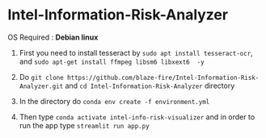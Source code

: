 # Intel-Information-Risk-Analyzer

OS Required : **Debian linux**


1) First you need to install tesseract by `sudo apt install tesseract-ocr`, and `sudo apt-get install ffmpeg libsm6 libxext6  -y`

2) Do `git clone https://github.com/blaze-fire/Intel-Information-Risk-Analyzer.git` and `cd Intel-Information-Risk-Analyzer` directory <br>

3) In the directory do `conda env create -f environment.yml`

4) Then type `conda activate intel-info-risk-visualizer` and in order to run the app type `streamlit run app.py`

